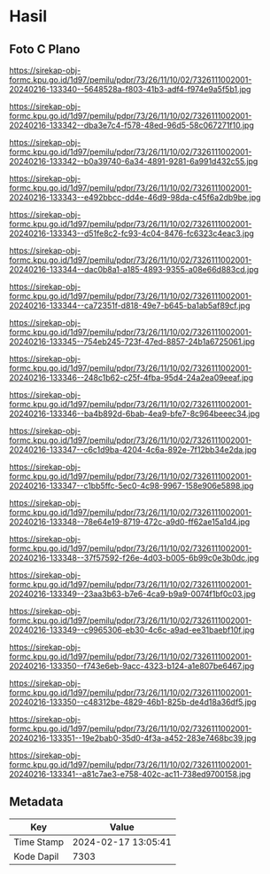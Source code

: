 # Hasil

## Foto C Plano

https://sirekap-obj-formc.kpu.go.id/1d97/pemilu/pdpr/73/26/11/10/02/7326111002001-20240216-133340--5648528a-f803-41b3-adf4-f974e9a5f5b1.jpg

https://sirekap-obj-formc.kpu.go.id/1d97/pemilu/pdpr/73/26/11/10/02/7326111002001-20240216-133342--dba3e7c4-f578-48ed-96d5-58c067271f10.jpg

https://sirekap-obj-formc.kpu.go.id/1d97/pemilu/pdpr/73/26/11/10/02/7326111002001-20240216-133342--b0a39740-6a34-4891-9281-6a991d432c55.jpg

https://sirekap-obj-formc.kpu.go.id/1d97/pemilu/pdpr/73/26/11/10/02/7326111002001-20240216-133343--e492bbcc-dd4e-46d9-98da-c45f6a2db9be.jpg

https://sirekap-obj-formc.kpu.go.id/1d97/pemilu/pdpr/73/26/11/10/02/7326111002001-20240216-133343--d51fe8c2-fc93-4c04-8476-fc6323c4eac3.jpg

https://sirekap-obj-formc.kpu.go.id/1d97/pemilu/pdpr/73/26/11/10/02/7326111002001-20240216-133344--dac0b8a1-a185-4893-9355-a08e66d883cd.jpg

https://sirekap-obj-formc.kpu.go.id/1d97/pemilu/pdpr/73/26/11/10/02/7326111002001-20240216-133344--ca72351f-d818-49e7-b645-ba1ab5af89cf.jpg

https://sirekap-obj-formc.kpu.go.id/1d97/pemilu/pdpr/73/26/11/10/02/7326111002001-20240216-133345--754eb245-723f-47ed-8857-24b1a6725061.jpg

https://sirekap-obj-formc.kpu.go.id/1d97/pemilu/pdpr/73/26/11/10/02/7326111002001-20240216-133346--248c1b62-c25f-4fba-95d4-24a2ea09eeaf.jpg

https://sirekap-obj-formc.kpu.go.id/1d97/pemilu/pdpr/73/26/11/10/02/7326111002001-20240216-133346--ba4b892d-6bab-4ea9-bfe7-8c964beeec34.jpg

https://sirekap-obj-formc.kpu.go.id/1d97/pemilu/pdpr/73/26/11/10/02/7326111002001-20240216-133347--c6c1d9ba-4204-4c6a-892e-7f12bb34e2da.jpg

https://sirekap-obj-formc.kpu.go.id/1d97/pemilu/pdpr/73/26/11/10/02/7326111002001-20240216-133347--c1bb5ffc-5ec0-4c98-9967-158e906e5898.jpg

https://sirekap-obj-formc.kpu.go.id/1d97/pemilu/pdpr/73/26/11/10/02/7326111002001-20240216-133348--78e64e19-8719-472c-a9d0-ff62ae15a1d4.jpg

https://sirekap-obj-formc.kpu.go.id/1d97/pemilu/pdpr/73/26/11/10/02/7326111002001-20240216-133348--37f57592-f26e-4d03-b005-6b99c0e3b0dc.jpg

https://sirekap-obj-formc.kpu.go.id/1d97/pemilu/pdpr/73/26/11/10/02/7326111002001-20240216-133349--23aa3b63-b7e6-4ca9-b9a9-0074f1bf0c03.jpg

https://sirekap-obj-formc.kpu.go.id/1d97/pemilu/pdpr/73/26/11/10/02/7326111002001-20240216-133349--c9965306-eb30-4c6c-a9ad-ee31baebf10f.jpg

https://sirekap-obj-formc.kpu.go.id/1d97/pemilu/pdpr/73/26/11/10/02/7326111002001-20240216-133350--f743e6eb-9acc-4323-b124-a1e807be6467.jpg

https://sirekap-obj-formc.kpu.go.id/1d97/pemilu/pdpr/73/26/11/10/02/7326111002001-20240216-133350--c48312be-4829-46b1-825b-de4d18a36df5.jpg

https://sirekap-obj-formc.kpu.go.id/1d97/pemilu/pdpr/73/26/11/10/02/7326111002001-20240216-133351--19e2bab0-35d0-4f3a-a452-283e7468bc39.jpg

https://sirekap-obj-formc.kpu.go.id/1d97/pemilu/pdpr/73/26/11/10/02/7326111002001-20240216-133341--a81c7ae3-e758-402c-ac11-738ed9700158.jpg


## Metadata

| Key        | Value               |
| ---------- | ------------------- |
| Time Stamp | 2024-02-17 13:05:41 |
| Kode Dapil | 7303                |



